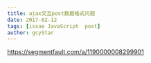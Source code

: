 ```yaml
---
title: ajax交互post数据格式问题
date: 2017-02-12
tags: [issue JavaScript  post]
author: gcyStar
---
```

https://segmentfault.com/a/1190000008299901